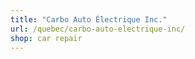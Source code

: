 ```yaml
---
title: "Carbo Auto Électrique Inc."
url: /quebec/carbo-auto-electrique-inc/
shop: car repair
---
```

